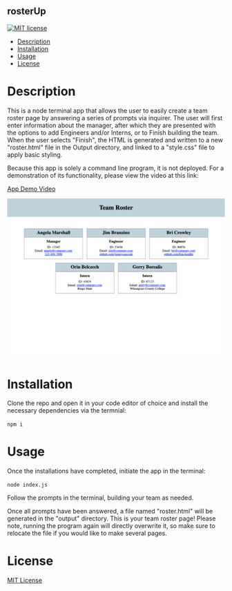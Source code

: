 ## rosterUp

[![MIT license](https://img.shields.io/badge/License-MIT-blue.svg)](https://lbesson.mit-license.org/)

- [Description](#description)
- [Installation](#installation)
- [Usage](#usage)
- [License](#license)

# Description

This is a node terminal app that allows the user to easily create a team roster page by answering a series of prompts via inquirer. The user will first enter information about the manager, after which they are presented with the options to add Engineers and/or Interns, or to Finish building the team. When the user selects "Finish", the HTML is generated and written to a new "roster.html" file in the Output directory, and linked to a "style.css" file to apply basic styling.

Because this app is solely a command line program, it is not deployed. For a demonstration of its functionality, please view the video at this link:

<a href="https://drive.google.com/file/d/1XZZSvq09aiZ2KiBXq5jO2FamPRI9qa7W/view" target="_blank">App Demo Video</a>

![Screenshot](assets/demo.png)

# Installation

Clone the repo and open it in your code editor of choice and install the necessary dependencies via the termnial:

`npm i`

# Usage

Once the installations have completed, initiate the app in the terminal:

`node index.js`

Follow the prompts in the terminal, building your team as needed.

Once all prompts have been answered, a file named "roster.html" will be generated in the "output" directory. This is your team roster page! Please note, running the program again will directly overwrite it, so make sure to relocate the file if you would like to make several pages.

# License

[MIT License](https://opensource.org/licenses/MIT)
